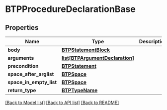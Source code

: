 # BTPProcedureDeclarationBase

## Properties
Name | Type | Description | Notes
------------ | ------------- | ------------- | -------------
**body** | [**BTPStatementBlock**](BTPStatementBlock.md) |  | [optional] 
**arguments** | [**list[BTPArgumentDeclaration]**](BTPArgumentDeclaration.md) |  | [optional] 
**precondition** | [**BTPStatement**](BTPStatement.md) |  | [optional] 
**space_after_arglist** | [**BTPSpace**](BTPSpace.md) |  | [optional] 
**space_in_empty_list** | [**BTPSpace**](BTPSpace.md) |  | [optional] 
**return_type** | [**BTPTypeName**](BTPTypeName.md) |  | [optional] 

[[Back to Model list]](../README.md#documentation-for-models) [[Back to API list]](../README.md#documentation-for-api-endpoints) [[Back to README]](../README.md)



